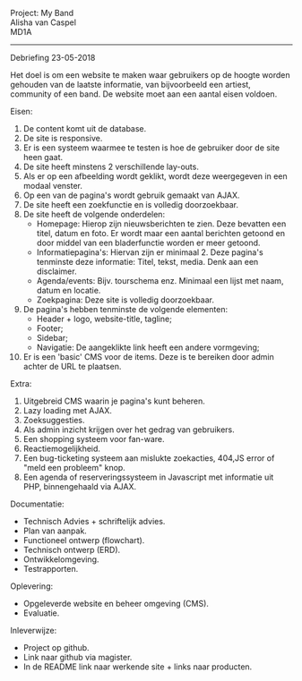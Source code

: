 Project: My Band <br>
Alisha van Caspel <br>
MD1A

------------------------------------------------------------------------------------------------------------------------------

Debriefing 23-05-2018

Het doel is om een website te maken waar gebruikers op de hoogte worden gehouden van de laatste informatie,
van bijvoorbeeld een artiest, community of een band. De website moet aan een aantal eisen voldoen.

Eisen:
1. De content komt uit de database.
2. De site is responsive.
3. Er is een systeem waarmee te testen is hoe de gebruiker door de site heen gaat.
4. De site heeft minstens 2 verschillende lay-outs.
5. Als er op een afbeelding wordt geklikt, wordt deze weergegeven in een modaal venster.
6. Op een van de pagina's wordt gebruik gemaakt van AJAX.
7. De site heeft een zoekfunctie en is volledig doorzoekbaar.
8. De site heeft de volgende onderdelen:
    - Homepage: Hierop zijn nieuwsberichten te zien. Deze bevatten een titel, 
      datum en foto. Er wordt maar een aantal berichten getoond en door middel
      van een bladerfunctie worden er meer getoond.  
    - Informatiepagina's: Hiervan zijn er minimaal 2. 
      Deze pagina's tenminste deze informatie: Titel, tekst, media. Denk aan een disclaimer.
    - Agenda/events: Bijv. tourschema enz. Minimaal een lijst met naam, datum en locatie.
    - Zoekpagina: Deze site is volledig doorzoekbaar.
9. De pagina's hebben tenminste de volgende elementen:
    - Header + logo, website-title, tagline;
    - Footer;
    - Sidebar;
    - Navigatie: De aangeklikte link heeft een andere vormgeving;
10. Er is een 'basic' CMS voor de items. Deze is te bereiken door admin achter de URL te plaatsen.

Extra:
1. Uitgebreid CMS waarin je pagina's kunt beheren.
2. Lazy loading met AJAX.
3. Zoeksuggesties.
4. Als admin inzicht krijgen over het gedrag van gebruikers.
5. Een shopping systeem voor fan-ware.
6. Reactiemogelijkheid.
7. Een bug-ticketing systeem aan mislukte zoekacties, 404,JS error of "meld een probleem" knop.
8. Een agenda of reserveringssysteem​ ​in Javascript met informatie uit PHP, binnengehaald via AJAX.

Documentatie:
- Technisch Advies + schriftelijk advies.
- Plan van aanpak.
- Functioneel ontwerp (flowchart).
- Technisch ontwerp (ERD).
- Ontwikkelomgeving.
- Testrapporten.
  
Oplevering:
- Opgeleverde website en beheer omgeving (CMS).
- Evaluatie.

Inleverwijze:
- Project op github.
- Link naar github via magister.
- In de README link naar werkende site + links naar producten.


